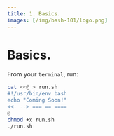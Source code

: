 ```yaml
---
title: 1. Basics.
images: [/img/bash-101/logo.png]
---
```

# Basics.

From your `terminal`, run:
```bash
cat <<@ > run.sh
#!/usr/bin/env bash
echo "Coming Soon!"
<<- --> === == ====
@
chmod +x run.sh
./run.sh
```
